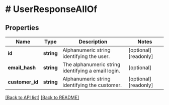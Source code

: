 # # UserResponseAllOf

## Properties

Name | Type | Description | Notes
------------ | ------------- | ------------- | -------------
**id** | **string** | Alphanumeric string identifying the user. | [optional] [readonly] 
**email_hash** | **string** | The alphanumeric string identifying a email login. | [optional] 
**customer_id** | **string** | Alphanumeric string identifying the customer. | [optional] [readonly] 


[[Back to API list]](../../README.md#endpoints) [[Back to README]](../../README.md)
